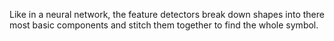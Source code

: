 Like in a neural network, the feature detectors break down shapes into there most basic components and stitch them together to find the whole symbol.